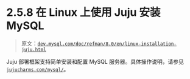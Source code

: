 # 2.5.8 在 Linux 上使用 Juju 安装 MySQL

> 原文：[`dev.mysql.com/doc/refman/8.0/en/linux-installation-juju.html`](https://dev.mysql.com/doc/refman/8.0/en/linux-installation-juju.html)

Juju 部署框架支持简单安装和配置 MySQL 服务器。具体操作说明，请参见[`jujucharms.com/mysql/`](https://jujucharms.com/mysql/)。
